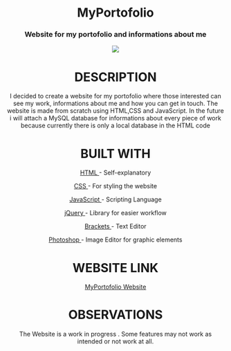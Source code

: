 <h1 align="center">MyPortofolio</h1>

<h3 align="center"> Website for my portofolio and informations about me</h3>
<p align="center">
  <img  src="https://i.imgur.com/N2T3S1H.png">
</p>
<h1 align="center">DESCRIPTION</h1>
<p align="center">I decided to create a website for my portofolio where those interested can see my work, informations about me and how you can get in touch. The website is made from scratch using HTML,CSS and JavaScript. In the future i will attach a MySQL database for informations about every piece of work because currently there is only a local database in the HTML code   </p>
<h1 align="center">BUILT WITH</h1>
 <p align="center">  <a href="https://www.w3schools.com/html/html_intro.asp">HTML </a>- Self-explanatory</p>
 <p align="center" >  <a href="https://www.w3schools.com/css/">CSS </a>- For styling the website</p>
 <p align="center"> <a href="https://www.javascript.com/">JavaScript </a>- Scripting Language</p>
   <p align="center"> <a href="https://jquery.com/">jQuery </a>- Library for easier workflow</p>
  <p align="center"><a href="http://brackets.io/">Brackets </a>- Text Editor</p>
    <p align="center"><a href="http://www.adobe.com/ro/products/photoshop.html?promoid=GXWFR">Photoshop </a>- Image Editor for graphic elements</p>




<h1 align="center">WEBSITE LINK</h1>
<p align="center"><a href="https://seba40.github.io/MyPortofolio">MyPortofolio Website</a></p>

<h1 align="center">OBSERVATIONS</h1>
<p align="center">The Website is a work in progress . Some features may not work as intended or not work at all.</p>






